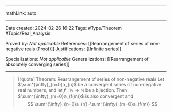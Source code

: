 
---

mathLink: auto

---
Date created: 2024-02-26 16:22
Tags: #Type/Theorem  #Topic/Real_Analysis 

Proved by: _Not applicable_
References: [[Rearrangement of series of non-negative reals (Proof)]]
Justifications: [[Infinite series]]

Specializations: _Not applicable_
Generalizations: [[Rearrangement of absolutely converging series]]

---  

> [!quote] Theorem: Rearrangement of series of non-negative reals
>Let $\sum^{\infty}_{n=0}a_{n}$ be a convergent series of non-negative real numbers, and let $f:\mathbb{N} \to \mathbb{N}$ be a bijection. Then $\sum^{\infty}_{m=0}a_{f(m)}$ is also convergent and $$ \sum^{\infty}_{n=0}a_{n}=\sum^{\infty}_{m=0}a_{f(m)} $$



